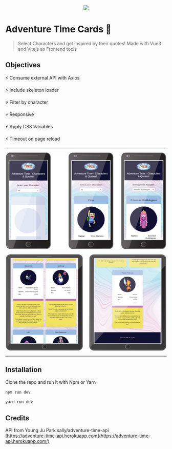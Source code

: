 <p align="center">
  <img src="public/favicon.ico">
</p>

# Adventure Time Cards 	:star2:
>Select Characters and get inspired by their quotes!  Made with Vue3 and Vitejs as Frontend tools
>



## Objectives

:zap: Consume external API with Axios  

:zap: Include skeleton loader  

:zap: Filter by character  

:zap: Responsive  

:zap: Apply CSS Variables  

:zap: Timeout on page reload

***
<p align="center">
  <img src="src/assets/adv_time_mobile.png" width="500" height="300">
</p>
<p align="center">
  <img src="src/assets/adv_time_tablet.png" width="500" height="300">
</p>

***

## Installation

Clone the repo and run it with Npm or Yarn

```javascript
npm run dev
```

```javascript
yarn run dev
```
## Credits

API from Young Ju Park sally/adventure-time-api  
[https://adventure-time-api.herokuapp.com](https://adventure-time-api.herokuapp.com/)

